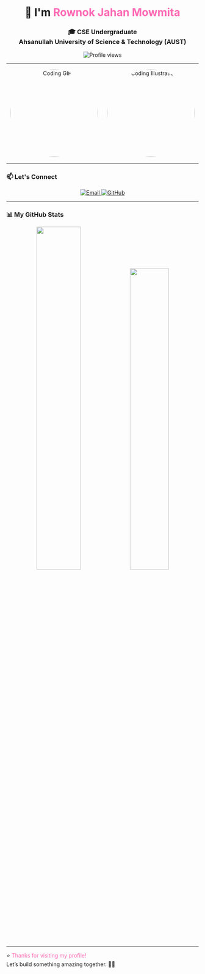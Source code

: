 <h1 align="center">
  <span style="display:inline-block; animation: wave 2s infinite;">👋</span> 
  I'm <span style="color:#ff69b4;">Rownok Jahan Mowmita</span> 
</h1>

<h3 align="center">
  🎓 CSE Undergraduate <br>
  Ahsanullah University of Science & Technology (AUST)
</h3>

<p align="center">
  <img src="https://komarev.com/ghpvc/?username=rownokk&label=Profile%20views&color=ff69b4&style=flat" alt="Profile views" />
</p>

---

<p align="center">
  <img src="https://media0.giphy.com/media/hpXdHPfFI5wTABdDx9/giphy.gif?cid=6c09b952uy6vs0ckedhikzd024sdywl0q0p37qnenxn32b9p&ep=v1_internal_gif_by_id&rid=giphy.gif&ct=g" width="230" height="230" style="border-radius: 50%; margin: 0 10px; animation: float 3s ease-in-out infinite;" alt="Coding GIF">
  <img src="https://img.freepik.com/premium-vector/girl-coding-with-laptop-illustration_418302-2384.jpg" width="230" height="230" style="border-radius: 50%; margin: 0 10px; animation: float 3s ease-in-out infinite;" alt="Coding Illustration">
</p>

---

### 📫 Let's Connect
<p align="center">
  <a href="mailto:mowmita878@gmail.com">
    <img src="https://img.shields.io/badge/Email-D14836?style=for-the-badge&logo=gmail&logoColor=white" alt="Email"/>
  </a>
  <a href="https://github.com/rownokk" target="_blank">
    <img src="https://img.shields.io/badge/GitHub-100000?style=for-the-badge&logo=github&logoColor=white" alt="GitHub"/>
  </a>
</p>

---

### 📊 My GitHub Stats
<p align="center">
  <img src="https://github-readme-stats.vercel.app/api?username=rownokk&show_icons=true&theme=tokyonight&hide_border=true&count_private=true" width="48%" />
  <img src="https://github-readme-stats.vercel.app/api/top-langs/?username=rownokk&layout=compact&theme=tokyonight&hide_border=true" width="45%" />
</p>

---

⭐️ <span style="color:#ff69b4;">Thanks for visiting my profile!</span>  
Let’s build something amazing together. 🚀✨


